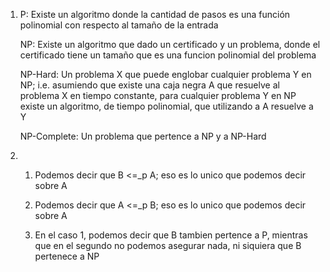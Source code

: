 1. 
   P: Existe un algoritmo donde la cantidad de pasos es una función polinomial con respecto al tamaño de la entrada

   NP: Existe un algoritmo que dado un certificado y un problema, donde el certificado tiene un tamaño que es una funcion polinomial del problema

   NP-Hard: Un problema X que puede englobar cualquier problema Y en NP; i.e. asumiendo que existe una caja negra A que resuelve al problema X en tiempo constante, para cualquier problema Y en NP existe un algoritmo, de tiempo polinomial, que utilizando a A resuelve a Y

   NP-Complete: Un problema que pertence a NP y a NP-Hard

2. 
    1. Podemos decir que B <=_p A; eso es lo unico que podemos decir sobre A

    2. Podemos decir que A <=_p B; eso es lo unico que podemos decir sobre A

    3. En el caso 1, podemos decir que B tambien pertence a P, mientras que en el segundo no podemos asegurar nada, ni siquiera que B pertenece a NP